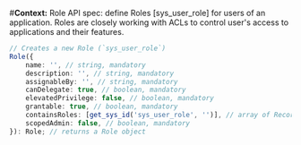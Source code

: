 #**Context:** Role API spec: define Roles [sys_user_role] for users of an application. Roles are closely working with ACLs to control user's access to applications and their features.
```typescript
// Creates a new Role (`sys_user_role`)
Role({
    name: '', // string, mandatory
    description: '', // string, mandatory
    assignableBy: '', // string, mandatory
    canDelegate: true, // boolean, mandatory
    elevatedPrivilege: false, // boolean, mandatory
    grantable: true, // boolean, mandatory
    containsRoles: [get_sys_id('sys_user_role', '')], // array of Record<'sys_user_role'>, optional, either sys_id or Role object
    scopedAdmin: false, // boolean, mandatory
}): Role; // returns a Role object
```

